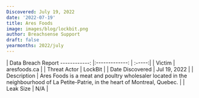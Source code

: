 ```yaml
---
Discovered: July 19, 2022
date: '2022-07-19'
title: Ares Foods
image: images/blog/lockbit.png
author: Breachsense Support
draft: false
yearmonths: 2022/july
---
```



| Data Breach Report
------------:     |:-------------:    | :-----:|
| Victim      | aresfoods.ca      | 
| Threat Actor      | LockBit      | 
| Date Discovered      | Jul 19, 2022      | 
| Description      | Ares Foods is a meat and poultry wholesaler located in the neighbourhood of La Petite-Patrie, in the heart of Montreal, Quebec.       | 
| Leak Size      | N/A      | 

